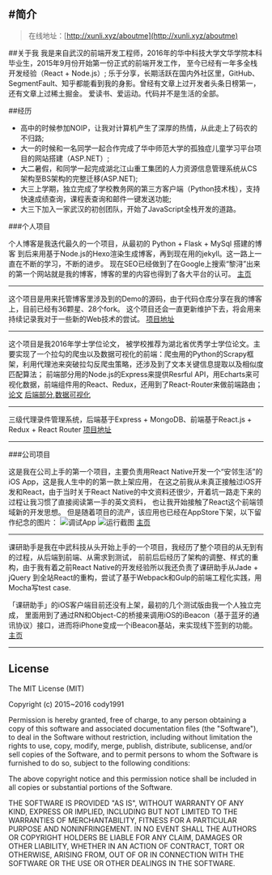 #简介
---

> 在线地址：[http://xunli.xyz/aboutme](http://xunli.xyz/aboutme)


##关于我
我是来自武汉的前端开发工程师，2016年的华中科技大学文华学院本科毕业生，2015年9月份开始第一份正式的前端开发工作，
至今已经有一年多全栈开发经验（React + Node.js）;
乐于分享，长期活跃在国内外社区里，GitHub、SegmentFault、知乎都能看到我的身影。曾经有文章上过开发者头条日榜第一，还有文章上过稀土掘金。
爱读书、爱运动。代码并不是生活的全部。



##经历
- 高中的时候参加NOIP，让我对计算机产生了深厚的热情，从此走上了码农的不归路;
- 大一的时候和一名同学一起合作完成了华中师范大学的孤独症儿童学习平台项目的网站搭建（ASP.NET）;
- 大二暑假，和同学一起完成湖北江山重工集团的人力资源信息管理系统从CS架构至BS架构的完整迁移(ASP.NET);
- 大三上学期，独立完成了学校教务网的第三方客户端（Python技术栈），支持快速成绩查询，课程表查询和邮件一键发送功能;
- 大三下加入一家武汉的初创团队，开始了JavaScript全栈开发的道路。


###个人项目

个人博客是我迭代最久的一个项目，从最初的 Python + Flask + MySql 搭建的博客 到后来用基于Node.js的Hexo渲染生成博客，再到现在用的jekyll。这一路上一直在不断的学习，不断的进步。 现在SEO已经做到了在Google上搜索“黎浔”出来的第一个网站就是我的博客，博客的里的内容也得到了各大平台的认可。
[主页](http://xunli.xyz)

---

这个项目是用来托管博客里涉及到的Demo的源码，由于代码仓库分享在我的博客上，目前已经有36颗星、28个fork。 这个项目还会一直更新维护下去，将会用来持续记录我对于一些新的Web技术的尝试。
[项目地址](https://github.com/lionrock/HTML5-Example)

---

这个项目是我2016年学士学位论文， 被学校推荐为湖北省优秀学士学位论文。主要实现了一个拉勾的爬虫以及数据可视化的前端：爬虫用的Python的Scrapy框架，利用代理池来突破拉勾反爬虫策略，还涉及到了文本关键信息提取以及相似度匹配算法； 前端部分用的Node.js的Express来提供Resrful API，用Echarts来可视化数据，前端组件用的React、Redux，还用到了React-Router来做前端路由；
[论文](https://www.dropbox.com/s/88g9tx6siaj637u/基于网络爬虫的IT专业需求信息挖掘系统%28修订3%29.pdf?dl=0)
[后端部分](https://github.com/lionrock/lagou-spider),[数据可视化](https://github.com/lionrock/lagou-react)

---

三级代理录件管理系统，后端基于Express + MongoDB、前端基于React.js + Redux + React Router
[项目地址](https://github.com/lionrock/agent_record)

---

###公司项目

这是我在公司上手的第一个项目，主要负责用React Native开发一个“安邻生活”的iOS App，这是我人生中的的第一款上架应用， 在这之前我从未真正接触过iOS开发和React，由于当时关于React Native的中文资料还很少，开着坑一路走下来的过程让我习惯了直接阅读第一手的英文资料， 也让我开始接触了React这个前端领域新的开发思想。 但是随着项目的流产，该应用也已经在AppStore下架，以下留作纪念的图片：
![调试App](http://7xort8.com1.z0.glb.clouddn.com/anlint1.JPG)
![运行截图](http://7xort8.com1.z0.glb.clouddn.com/anlint2.PNG)
[主页](https://www.anlint.com)

---

课研助手是我在中武科技从头开始上手的一个项目，我经历了整个项目的从无到有的过程，从后端到前端、从需求到测试， 前前后后经历了架构的调整、样式的重构，由于我有着之前React Native的开发经验所以我还负责了课研助手从Jade + jQuery 到全站React的重构，尝试了基于Webpack和Gulp的前端工程化实践，用Mocha写test case.

「课研助手」的iOS客户端目前还没有上架，最初的几个测试版由我一个人独立完成， 里面用到了通过RN和Object-C的桥接来调用iOS的iBeacon（基于蓝牙的通讯协议）接口，进而将iPhone变成一个iBeacon基站，来实现线下签到的功能。
[主页](https://www.ancademy.org)

---



## License
The MIT License (MIT)

Copyright (c) 2015~2016 cody1991

Permission is hereby granted, free of charge, to any person obtaining a copy
of this software and associated documentation files (the "Software"), to deal
in the Software without restriction, including without limitation the rights
to use, copy, modify, merge, publish, distribute, sublicense, and/or sell
copies of the Software, and to permit persons to whom the Software is
furnished to do so, subject to the following conditions:

The above copyright notice and this permission notice shall be included in all
copies or substantial portions of the Software.

THE SOFTWARE IS PROVIDED "AS IS", WITHOUT WARRANTY OF ANY KIND, EXPRESS OR
IMPLIED, INCLUDING BUT NOT LIMITED TO THE WARRANTIES OF MERCHANTABILITY,
FITNESS FOR A PARTICULAR PURPOSE AND NONINFRINGEMENT. IN NO EVENT SHALL THE
AUTHORS OR COPYRIGHT HOLDERS BE LIABLE FOR ANY CLAIM, DAMAGES OR OTHER
LIABILITY, WHETHER IN AN ACTION OF CONTRACT, TORT OR OTHERWISE, ARISING FROM,
OUT OF OR IN CONNECTION WITH THE SOFTWARE OR THE USE OR OTHER DEALINGS IN THE
SOFTWARE.
